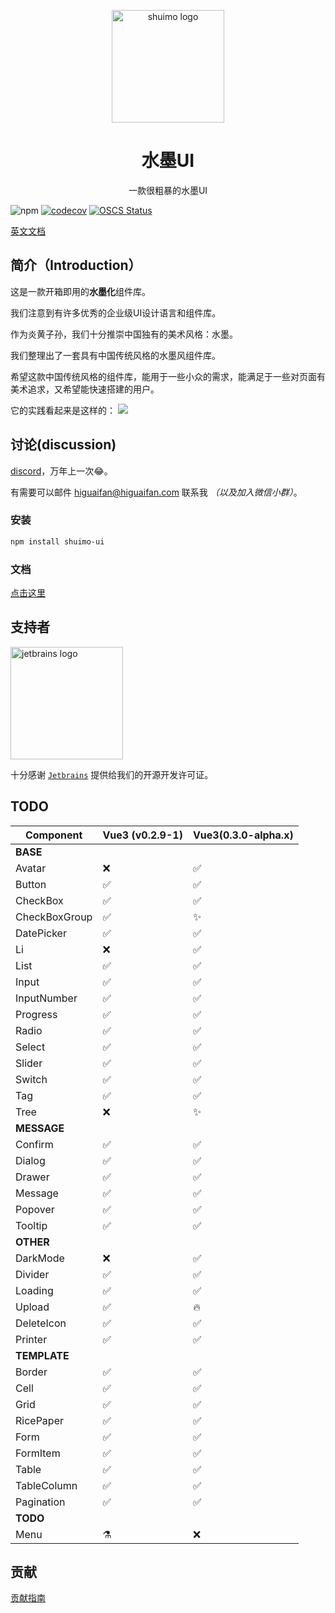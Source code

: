 <p align="center">
  <a href="https://shuimo.design" target="_blank" rel="noopener noreferrer">
    <img width="180" src="https://raw.githubusercontent.com/shuimo-design/shuimo-ui/main/assets/icons/logo.svg" 
        alt="shuimo logo">
  </a>
</p>
<h1 align="center">水墨UI</h1>
<p align="center">一款很粗暴的水墨UI</p>

![npm](https://img.shields.io/npm/v/shuimo-ui?color=%23c50315&style=flat-square)
[![codecov](https://codecov.io/gh/janghood/shuimo-ui/branch/master/graph/badge.svg?token=JYTSFCTMZD)](https://codecov.io/gh/janghood/shuimo-ui)
[![OSCS Status](https://www.oscs1024.com/platform/badge/janghood/shuimo-ui.svg?size=small)](https://www.oscs1024.com/project/janghood/shuimo-ui?ref=badge_small)

[英文文档](https://github.com/shuimo-design/shuimo-ui)

## 简介（Introduction）

这是一款开箱即用的**水墨化**组件库。

我们注意到有许多优秀的企业级UI设计语言和组件库。

作为炎黄子孙，我们十分推崇中国独有的美术风格：水墨。

我们整理出了一套具有中国传统风格的水墨风组件库。

希望这款中国传统风格的组件库，能用于一些小众的需求，能满足于一些对页面有美术追求，又希望能快速搭建的用户。

它的实践看起来是这样的：
<img src="https://github.com/shuimo-design/shuimo-ui/blob/main/assets/img/example.png?raw=true">

## 讨论(discussion)

[discord](https://discord.gg/xy3BenWvYj)，万年上一次😂。

有需要可以邮件 <a href="mailto:higuaifan@higuaifan.com">higuaifan@higuaifan.com</a> 联系我 _（以及加入微信小群）_。

### 安装

```bash
npm install shuimo-ui
```

### 文档

[点击这里](https://shuimo.design)

## 支持者

<img width="180" src="https://raw.githubusercontent.com/shuimo-design/shuimo-ui/main/assets/README/jetbrains.svg" alt="jetbrains logo">

十分感谢 [`Jetbrains`](https://www.jetbrains.com/) 提供给我们的开源开发许可证。

## TODO

| Component     | Vue3 (v0.2.9-1) | Vue3(0.3.0-alpha.x) |
|---------------|-----------------|---------------------|
| **BASE**      |                 |                     |
| Avatar        | ❌               | ✅                   | 
| Button        | ✅               | ✅                   | 
| CheckBox      | ✅               | ✅                   | 
| CheckBoxGroup | ✅               | ✨                   | 
| DatePicker    | ✅               | ✅                   | 
| Li            | ❌               | ✅                   | 
| List          | ✅               | ✅                   | 
| Input         | ✅               | ✅                   | 
| InputNumber   | ✅               | ✅                   | 
| Progress      | ✅               | ✅                   | 
| Radio         | ✅               | ✅                   | 
| Select        | ✅               | ✅                   | 
| Slider        | ✅               | ✅                   | 
| Switch        | ✅               | ✅                   | 
| Tag           | ✅               | ✅                   | 
| Tree          | ❌               | ✨                   | 
| **MESSAGE**   |                 |                     |   
| Confirm       | ✅               | ✅                   | 
| Dialog        | ✅               | ✅                   | 
| Drawer        | ✅               | ✅                   | 
| Message       | ✅               | ✅                   | 
| Popover       | ✅               | ✅                   | 
| Tooltip       | ✅               | ✅                   | 
| **OTHER**     |                 |                     |   
| DarkMode      | ❌               | ✅                   | 
| Divider       | ✅               | ✅                   | 
| Loading       | ✅               | ✅                   | 
| Upload        | ✅               | 🔥                  | 
| DeleteIcon    | ✅               | ✅                   | 
| Printer       | ✅               | ✅                   | 
| **TEMPLATE**  |                 |                     |   
| Border        | ✅               | ✅                   | 
| Cell          | ✅               | ✅                   | 
| Grid          | ✅               | ✅                   | 
| RicePaper     | ✅               | ✅                   | 
| Form          | ✅               | ✅                   | 
| FormItem      | ✅               | ✅                   | 
| Table         | ✅               | ✅                   | 
| TableColumn   | ✅               | ✅                   | 
| Pagination    | ✅               | ✅                   | 
| **TODO**      |                 |                     |   
| Menu          | ⚗️              | ❌                   | 

## 贡献

[贡献指南](https://github.com/shuimo-design/shuimo-ui/blob/main/.github/contributing.md)
